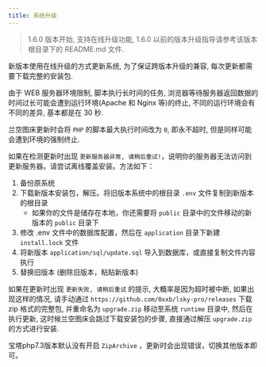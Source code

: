 ```yaml
---
title: 系统升级
---
```


> 1.6.0 版本开始, 支持在线升级功能, 1.6.0 以前的版本升级指导请参考该版本根目录下的 README.md 文件.

新版本使用在线升级的方式更新系统, 为了保证跨版本升级的兼容, 每次更新都需要下载完整的安装包.

由于 WEB 服务器环境限制, 脚本执行长时间的任务, 浏览器等待服务器返回数据的时间过长可能会遭到运行环境(Apache 和 Nginx 等)的终止, 不同的运行环境会有不同的差异, 基本都是在 30 秒.

兰空图床更新时会将 `PHP` 的脚本最大执行时间改为 `0`, 即永不超时, 但是同样可能会遭到环境的强制终止.

如果在检测更新时出现 `更新服务器异常, 请稍后重试!`，说明你的服务器无法访问到更新服务器。请尝试离线覆盖安装。方法如下：

1. 备份原系统
2. 下载新版本安装包，解压。将旧版本系统中的根目录 `.env` 文件复制到新版本的根目录
    - 如果你的文件是储存在本地，你还需要将 `public` 目录中的文件移动的新版本的 `public` 目录下
3. 修改 .env 文件中的数据库配置，然后在 `application` 目录下新建 `install.lock` 文件
4. 将新版本 `application/sql/update.sql` 导入到数据库，或直接复制文件内容执行
5. 替换旧版本 (删除旧版本，粘贴新版本)

如果在更新时出现 `更新失败, 请稍后重试` 的提示, 大概率是因为超时被中断, 如果出现这样的情况, 请手动通过 `https://github.com/0xxb/lsky-pro/releases` 下载 zip 格式的完整包, 并重命名为 `upgrade.zip` 移动至系统 `runtime` 目录中, 然后在执行更新, 这时候兰空图床会跳过下载安装包的步骤, 直接通过解压 `upgrade.zip` 的方式进行安装.

宝塔php7.3版本默认没有开启 `ZipArchive` ，更新时会出现错误，切换其他版本即可。